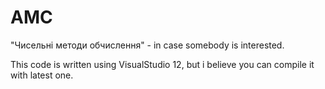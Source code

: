 # AMC
"Чисельні методи обчислення" - in case somebody is interested.

This code is written using VisualStudio 12, but i believe you can compile it with latest one.
